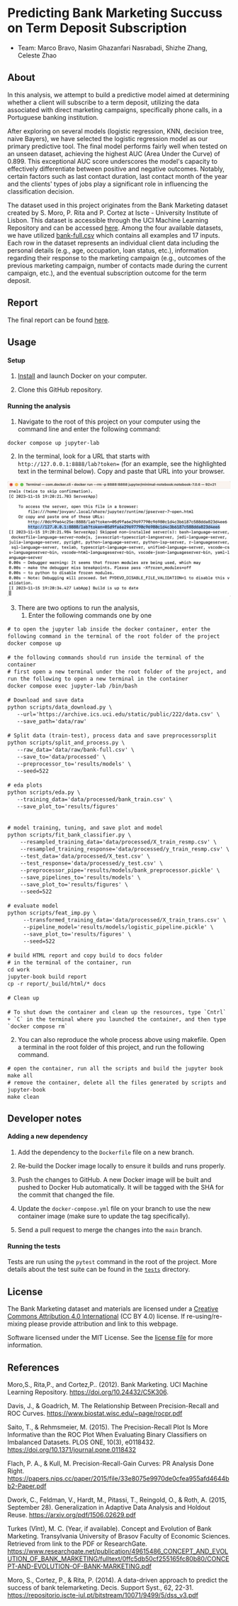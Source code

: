 # Predicting Bank Marketing Succuss on Term Deposit Subscription

-   Team: Marco Bravo, Nasim Ghazanfari Nasrabadi, Shizhe Zhang, Celeste Zhao

## About

In this analysis, we attempt to build a predictive model aimed at determining whether a client will subscribe to a term deposit, utilizing the data associated with direct marketing campaigns, specifically phone calls, in a Portuguese banking institution.

After exploring on several models (logistic regression, KNN, decision tree, naive Bayers), we have selected the logistic regression model as our primary predictive tool. The final model performs fairly well when tested on an unseen dataset, achieving the highest AUC (Area Under the Curve) of 0.899. This exceptional AUC score underscores the model's capacity to effectively differentiate between positive and negative outcomes. Notably, certain factors such as last contact duration, last contact month of the year and the clients' types of jobs play a significant role in influencing the classification decision.

The dataset used in this project originates from the Bank Marketing dataset created by S. Moro, P. Rita and P. Cortez at Iscte - University Institute of Lisbon. This dataset is accessible through the UCI Machine Learning Repository and can be accessed [here](https://archive.ics.uci.edu/dataset/222/bank+marketing). Among the four available datasets, we have utilized [bank-full.csv](https://archive.ics.uci.edu/static/public/222/data.csv) which contains all examples and 17 inputs. Each row in the dataset represents an individual client data including the personal details (e.g., age, occupation, loan status, etc.), information regarding their response to the marketing campaign (e.g., outcomes of the previous marketing campaign, number of contacts made during the current campaign, etc.), and the eventual subscription outcome for the term deposit.

## Report

The final report can be found [here](https://ubc-mds.github.io/bank-marketing-analysis/).

## Usage

#### Setup

1.  [Install](https://www.docker.com/get-started/) and launch Docker on your computer.

2.  Clone this GitHub repository.

#### Running the analysis

1.  Navigate to the root of this project on your computer using the command line and enter the following command:

```         
docker compose up jupyter-lab
```

2.  In the terminal, look for a URL that starts with `http://127.0.0.1:8888/lab?token=` (for an example, see the highlighted text in the terminal below). Copy and paste that URL into your browser.

![](img/jupyter-container-web-app-launch-url.png)

3.  There are two options to run the analysis, 
    1.  Enter the following commands one by one
```
# to open the jupyter lab inside the docker container, enter the following command in the terminal of the root folder of the project
docker compose up

# the following commands should run inside the terminal of the container
# first open a new terminal under the root folder of the project, and run the following to open a new terminal in the container
docker compose exec jupyter-lab /bin/bash

# Download and save data
python scripts/data_download.py \
   --url='https://archive.ics.uci.edu/static/public/222/data.csv' \
   --save_path='data/raw'

# Split data (train-test), process data and save preprocessorsplit
python scripts/split_and_process.py \
   --raw_data='data/raw/bank-full.csv' \
   --save_to='data/processed' \
   --preprocessor_to='results/models' \
   --seed=522

# eda plots
python scripts/eda.py \
   --training_data='data/processed/bank_train.csv' \
   --save_plot_to='results/figures'


# model training, tuning, and save plot and model
python scripts/fit_bank_classifier.py \
    --resampled_training_data='data/processed/X_train_resmp.csv' \
    --resampled_training_response='data/processed/y_train_resmp.csv' \
    --test_data='data/processed/X_test.csv' \
    --test_response='data/processed/y_test.csv' \
    --preprocessor_pipe='results/models/bank_preprocessor.pickle' \
    --save_pipelines_to='results/models' \
    --save_plot_to='results/figures' \
    --seed=522

# evaluate model
python scripts/feat_imp.py \
     --transformed_training_data='data/processed/X_train_trans.csv' \
     --pipeline_model='results/models/logistic_pipeline.pickle' \
     --save_plot_to='results/figures' \
     --seed=522

# build HTML report and copy build to docs folder
# in the terminal of the container, run
cd work
jupyter-book build report
cp -r report/_build/html/* docs

# Clean up

# To shut down the container and clean up the resources, type `Cntrl` + `C` in the terminal where you launched the container, and then type `docker compose rm`
```

2.  You can also reproduce the whole process above using makefile. Open a terminal in the root folder of this project, and run the following command.

```
# open the container, run all the scripts and build the jupyter book
make all
# remove the container, delete all the files generated by scripts and jupyter-book
make clean
```



## Developer notes

#### Adding a new dependency

1.  Add the dependency to the `Dockerfile` file on a new branch.

2.  Re-build the Docker image locally to ensure it builds and runs properly.

3.  Push the changes to GitHub. A new Docker image will be built and pushed to Docker Hub automatically. It will be tagged with the SHA for the commit that changed the file.

4.  Update the `docker-compose.yml` file on your branch to use the new container image (make sure to update the tag specifically).

5.  Send a pull request to merge the changes into the `main` branch.

#### Running the tests

Tests are run using the `pytest` command in the root of the project. More details about the test suite can be found in the [`tests`](tests) directory.

## License

The Bank Marketing dataset and materials are licensed under a [Creative Commons Attribution 4.0 International](https://creativecommons.org/licenses/by/4.0/legalcode) (CC BY 4.0) license. If re-using/re-mixing please provide attribution and link to this webpage.

Software licensed under the MIT License. See the [license file](LICENSE) for more information.

## References

Moro,S., Rita,P., and Cortez,P.. (2012). Bank Marketing. UCI Machine Learning Repository. <https://doi.org/10.24432/C5K306>.

Davis, J., & Goadrich, M. The Relationship Between Precision-Recall and ROC Curves. <https://www.biostat.wisc.edu/~page/rocpr.pdf>

Saito, T., & Rehmsmeier, M. (2015). The Precision-Recall Plot Is More Informative than the ROC Plot When Evaluating Binary Classifiers on Imbalanced Datasets. PLOS ONE, 10(3), e0118432. <https://doi.org/10.1371/journal.pone.0118432>

Flach, P. A., & Kull, M. Precision-Recall-Gain Curves: PR Analysis Done Right. <https://papers.nips.cc/paper/2015/file/33e8075e9970de0cfea955afd4644bb2-Paper.pdf>

Dwork, C., Feldman, V., Hardt, M., Pitassi, T., Reingold, O., & Roth, A. (2015, September 28). Generalization in Adaptive Data Analysis and Holdout Reuse. <https://arxiv.org/pdf/1506.02629.pdf>

Turkes (Vînt), M. C. (Year, if available). Concept and Evolution of Bank Marketing. Transylvania University of Brasov Faculty of Economic Sciences. Retrieved from link to the PDF or ResearchGate. <https://www.researchgate.net/publication/49615486_CONCEPT_AND_EVOLUTION_OF_BANK_MARKETING/fulltext/0ffc5db50cf255165fc80b80/CONCEPT-AND-EVOLUTION-OF-BANK-MARKETING.pdf>

Moro, S., Cortez, P., & Rita, P. (2014). A data-driven approach to predict the success of bank telemarketing. Decis. Support Syst., 62, 22-31. <https://repositorio.iscte-iul.pt/bitstream/10071/9499/5/dss_v3.pdf>
